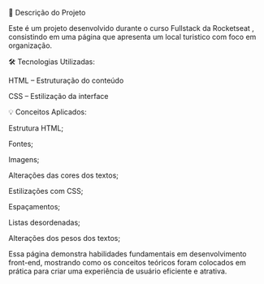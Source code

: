 📝 Descrição do Projeto

Este é um projeto desenvolvido durante o curso Fullstack da Rocketseat , consistindo em uma página que apresenta um local turistico com foco em organização.

🛠 Tecnologias Utilizadas:

HTML – Estruturação do conteúdo

CSS – Estilização da interface

💡 Conceitos Aplicados:

Estrutura HTML;

Fontes;

Imagens;

Alterações das cores dos textos;

Estilizações com CSS;

Espaçamentos;

Listas desordenadas;

Alterações dos pesos dos textos;

Essa página demonstra habilidades fundamentais em desenvolvimento front-end, mostrando como os conceitos teóricos foram colocados em prática para criar uma experiência de usuário eficiente e atrativa.
